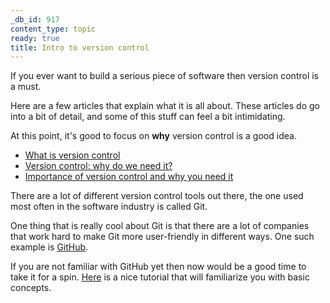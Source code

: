 ```yaml
---
_db_id: 917
content_type: topic
ready: true
title: Intro to version control
---
```


If you ever want to build a serious piece of software then version control is a must. 

Here are a few articles that explain what it is all about. These articles do go into a bit of detail, and some of this stuff can feel a bit intimidating. 

At this point, it's good to focus on **why** version control is a good idea. 

- [What is version control](https://www.atlassian.com/git/tutorials/what-is-version-control)
- [Version control: why do we need it?](https://medium.com/@lanceharvieruntime/version-control-why-do-we-need-it-1681f4888cec)
- [Importance of version control and why you need it](https://servian.dev/importance-of-version-control-and-why-you-need-it-aae53dac208a)

There are a lot of different version control tools out there, the one used most often in the software industry is called Git.

One thing that is really cool about Git is that there are a lot of companies that work hard to make Git more user-friendly in different ways. One such example is [GitHub](https://github.com/).

If you are not familiar with GitHub yet then now would be a good time to take it for a spin. [Here](https://docs.github.com/en/get-started/quickstart/hello-world) is a nice tutorial that will familiarize you with basic concepts.